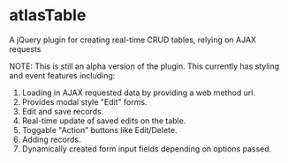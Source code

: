 atlasTable
==========

A jQuery plugin for creating real-time CRUD tables, relying on AJAX requests


NOTE: This is still an alpha version of the plugin.
This currently has styling and event features including:
  1. Loading in AJAX requested data by providing a web method url.
  2. Provides modal style "Edit" forms.
  3. Edit and save records.
  4. Real-time update of saved edits on the table.
  5. Toggable "Action" buttons like Edit/Delete.
  6. Adding records.
  7. Dynamically created form input fields depending on options passed.

